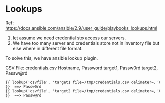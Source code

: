 Lookups
=================

Ref: https://docs.ansible.com/ansible/2.9/user_guide/playbooks_lookups.html

1. let assume we need credential sto access our servers.
2. We have too many server and credentials store not in inventory file but else where in different file format.

To solve this, we have ansible lookup plugin.

CSV File: credentials.csv 
    Hostname, Password
    target1, Passw0rd
    target2, Passw@rd

    {{ lookup('csvfile', 'target1 file=/tmp/credentials.csv delimeter=,') }}  ==> Passw0rd
    {{ lookup('csvfile', 'target2 file=/tmp/credentials.csv delimeter=,') }}  ==> Passw@rd




